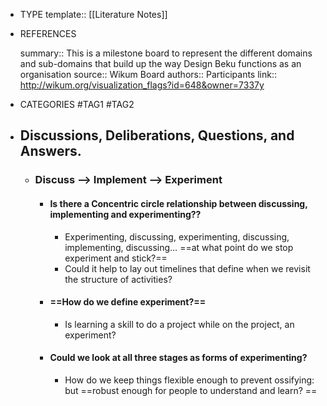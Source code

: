 - TYPE
  template:: [[Literature Notes]]
- REFERENCES
  
  summary:: This is a milestone board to represent the different domains and sub-domains that build up the way Design Beku functions as an organisation
  source:: Wikum Board
  authors:: Participants
  link:: http://wikum.org/visualization_flags?id=648&owner=7337y
- CATEGORIES
  #TAG1 #TAG2
- ## Discussions, Deliberations, Questions, and Answers.
	- ### Discuss --> Implement --> Experiment
		- #### **Is there a Concentric circle relationship between discussing, implementing and experimenting??**
			- Experimenting, discussing, experimenting, discussing, implementing, discussing… ==at what point do we stop experiment and stick?==
			- Could it help to lay out timelines that define when we revisit the structure of activities?
		- #### ==**How do we define experiment?**==
			- Is learning a skill to do a project while on the project, an experiment?
		- #### **Could we look at all three stages as forms of experimenting?**
			- How do we keep things flexible enough to prevent ossifying: but ==robust enough for people to understand and learn? ==